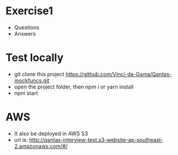# Exercise1
- Questions
- Answers

# Test locally
- git clone this project https://github.com/Vinci-da-Gama/Qantas-mockfuncs.git
- open the project folder, then npm i or yarn install
- npm start

# AWS
- It also be deployed in AWS S3
- url is: http://qantas-interview-test.s3-website-ap-southeast-2.amazonaws.com/#/